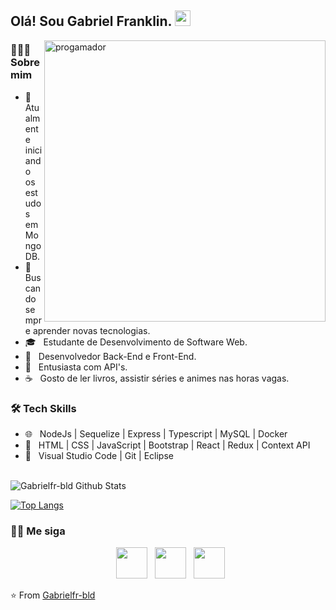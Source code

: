 <h2> Olá! Sou Gabriel Franklin. <img src="https://github.com/souvikguria98/souvikguria98/blob/master/Hi.gif" width="25"></h2>
<img align="right" alt="progamador" src="https://image.freepik.com/vetores-gratis/local-de-trabalho-do-programador-escrevendo-codigo-em-um-laptop_80328-238.jpg" width="450"/>

<h3> 🧑🏿‍💻 Sobre mim </h3>

  - 🔭 &nbsp; Atualmente iniciando os estudos em MongoDB.
  - 🤔 &nbsp; Buscando sempre aprender novas tecnologias.
  - 🎓 &nbsp; Estudante de Desenvolvimento de Software Web.
  - 💼 &nbsp; Desenvolvedor Back-End e Front-End.
  - 🌱 &nbsp; Entusiasta com API's.
  - ☕  &nbsp; Gosto de ler livros, assistir séries e animes nas horas vagas.  


<h3>🛠 Tech Skills</h3>

- 🌐 &nbsp;  NodeJs | Sequelize | Express | Typescript | MySQL | Docker  
- 🔵 &nbsp;  HTML | CSS | JavaScript | Bootstrap | React | Redux | Context API
- 🔧 &nbsp; Visual Studio Code | Git | Eclipse

<br>

<img align="center" src="https://github-readme-stats.vercel.app/api?username=Gabrielfr-bld&include_all_commits=true&count_private=true&show_icons=true&line_height=20&title_color=7A7ADB&icon_color=2234AE&text_color=D3D3D3&bg_color=0,000000,130F40" alt="Gabrielfr-bld Github Stats">

</br>

[![Top Langs](https://github-readme-stats.vercel.app/api/top-langs/?username=Gabrielfr-bld&layout=compact&text_color=daf7dc&bg_color=151515)](https://github.com/devSouvik/github-readme-stats)


<h3> 🤝🏻 Me siga </h3>

<p align="center">
&nbsp; <a href="https://www.instagram.com/ogabrielfranklin/" target="_blank" rel="noopener noreferrer"><img src="https://img.icons8.com/plasticine/100/000000/instagram-new.png" width="50" /></a>  
&nbsp; <a href="https://www.linkedin.com/in/gabriel-franklin/" target="_blank" rel="noopener noreferrer"><img src="https://img.icons8.com/plasticine/100/000000/linkedin.png" width="50" /></a>
&nbsp; <a href="mailto:franklingabriel158@gmail.com" target="_blank" rel="noopener noreferrer"><img src="https://img.icons8.com/plasticine/100/000000/gmail.png"  width="50" /></a>
</p>

⭐️ From [Gabrielfr-bld](https://github.com/Gabrielfr-bld)
